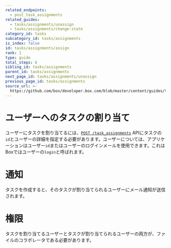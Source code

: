 ```yaml
---
related_endpoints:
  - post_task_assignments
related_guides:
  - tasks/assignments/unassign
  - tasks/assignments/change-state
category_id: tasks
subcategory_id: tasks/assignments
is_index: false
id: tasks/assignments/assign
rank: 1
type: guide
total_steps: 6
sibling_id: tasks/assignments
parent_id: tasks/assignments
next_page_id: tasks/assignments/unassign
previous_page_id: tasks/assignments
source_url: >-
  https://github.com/box/developer.box.com/blob/master/content/guides/tasks/assignments/1-assign.md
---
```

# ユーザーへのタスクの割り当て

ユーザーにタスクを割り当てるには、[`POST /task_assignments`](e://post_task_assignments) APIにタスクの`id`とユーザーの詳細を指定する必要があります。ユーザーについては、アプリケーションはユーザー`id`またはユーザーのログインメールを使用できます。これはBoxではユーザーの`login`と呼ばれます。

<Samples id="post_task_assignments">

</Samples>

<Message notice>

# 通知

タスクを作成すると、そのタスクが割り当てられるユーザーにメール通知が送信されます。

</Message>

<Message warning>

# 権限

タスクを割り当てるユーザーとタスクが割り当てられるユーザーの両方が、ファイルのコラボレータである必要があります。

</Message>
